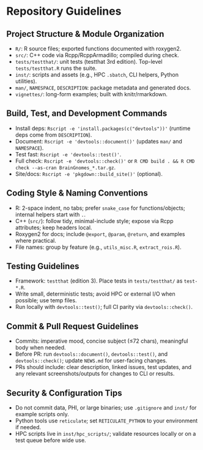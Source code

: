 # Repository Guidelines

## Project Structure & Module Organization
- `R/`: R source files; exported functions documented with roxygen2.
- `src/`: C++ code via Rcpp/RcppArmadillo; compiled during check.
- `tests/testthat/`: unit tests (testthat 3rd edition). Top-level `tests/testthat.R` runs the suite.
- `inst/`: scripts and assets (e.g., HPC `.sbatch`, CLI helpers, Python utilities).
- `man/`, `NAMESPACE`, `DESCRIPTION`: package metadata and generated docs.
- `vignettes/`: long-form examples; built with knitr/rmarkdown.

## Build, Test, and Development Commands
- Install deps: `Rscript -e 'install.packages(c("devtools"))'` (runtime deps come from `DESCRIPTION`).
- Document: `Rscript -e 'devtools::document()'` (updates `man/` and `NAMESPACE`).
- Test fast: `Rscript -e 'devtools::test()'`.
- Full check: `Rscript -e 'devtools::check()'` or `R CMD build . && R CMD check --as-cran BrainGnomes_*.tar.gz`.
- Site/docs: `Rscript -e 'pkgdown::build_site()'` (optional).

## Coding Style & Naming Conventions
- R: 2-space indent, no tabs; prefer `snake_case` for functions/objects; internal helpers start with `.`.
- C++ (`src/`): follow tidy, minimal-include style; expose via Rcpp attributes; keep headers local.
- Roxygen2 for docs; include `@export`, `@param`, `@return`, and examples where practical.
- File names: group by feature (e.g., `utils_misc.R`, `extract_rois.R`).

## Testing Guidelines
- Framework: `testthat` (edition 3). Place tests in `tests/testthat/` as `test-*.R`.
- Write small, deterministic tests; avoid HPC or external I/O when possible; use temp files.
- Run locally with `devtools::test()`; full CI parity via `devtools::check()`.

## Commit & Pull Request Guidelines
- Commits: imperative mood, concise subject (≤72 chars), meaningful body when needed.
- Before PR: run `devtools::document()`, `devtools::test()`, and `devtools::check()`; update `NEWS.md` for user-facing changes.
- PRs should include: clear description, linked issues, test updates, and any relevant screenshots/outputs for changes to CLI or results.

## Security & Configuration Tips
- Do not commit data, PHI, or large binaries; use `.gitignore` and `inst/` for example scripts only.
- Python tools use `reticulate`; set `RETICULATE_PYTHON` to your environment if needed.
- HPC scripts live in `inst/hpc_scripts/`; validate resources locally or on a test queue before wide use.
